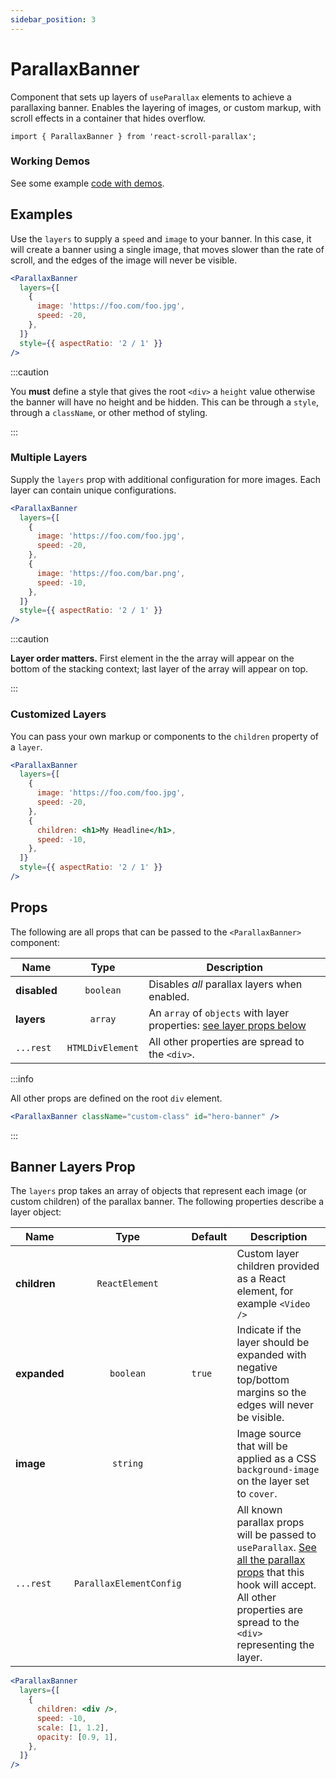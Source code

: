 ```yaml
---
sidebar_position: 3
---
```


# ParallaxBanner

Component that sets up layers of `useParallax` elements to achieve a parallaxing banner. Enables the layering of images, or custom markup, with scroll effects in a container that hides overflow.

```tsx
import { ParallaxBanner } from 'react-scroll-parallax';
```

### Working Demos

See some example [code with demos](/docs/examples/banners).

## Examples

Use the `layers` to supply a `speed` and `image` to your banner. In this case, it will create a banner using a single image, that moves slower than the rate of scroll, and the edges of the image will never be visible.

```jsx
<ParallaxBanner
  layers={[
    {
      image: 'https://foo.com/foo.jpg',
      speed: -20,
    },
  ]}
  style={{ aspectRatio: '2 / 1' }}
/>
```

:::caution

You **must** define a style that gives the root `<div>` a `height` value otherwise the banner will have no height and be hidden. This can be through a `style`, through a `className`, or other method of styling.

:::

### Multiple Layers

Supply the `layers` prop with additional configuration for more images. Each layer can contain unique configurations.

```jsx
<ParallaxBanner
  layers={[
    {
      image: 'https://foo.com/foo.jpg',
      speed: -20,
    },
    {
      image: 'https://foo.com/bar.png',
      speed: -10,
    },
  ]}
  style={{ aspectRatio: '2 / 1' }}
/>
```

:::caution

**Layer order matters.** First element in the the array will appear on the bottom of the stacking context; last layer of the array will appear on top.

:::

### Customized Layers

You can pass your own markup or components to the `children` property of a `layer`.

```jsx
<ParallaxBanner
  layers={[
    {
      image: 'https://foo.com/foo.jpg',
      speed: -20,
    },
    {
      children: <h1>My Headline</h1>,
      speed: -10,
    },
  ]}
  style={{ aspectRatio: '2 / 1' }}
/>
```

## Props

The following are all props that can be passed to the `<ParallaxBanner>` component:

| Name         |       Type       | Description                                                                                                                                 |
| ------------ | :--------------: | ------------------------------------------------------------------------------------------------------------------------------------------- |
| **disabled** |    `boolean`     | Disables _all_ parallax layers when enabled.                                                                                                |
| **layers**   |     `array`      | An `array` of `objects` with layer properties: [see layer props below](/docs/usage/components/parallax-banner-component#banner-layers-prop) |
| `...rest`    | `HTMLDivElement` | All other properties are spread to the `<div>`.                                                                                             |

:::info

All other props are defined on the root `div` element.

```jsx
<ParallaxBanner className="custom-class" id="hero-banner" />
```

:::

## Banner Layers Prop

The `layers` prop takes an array of objects that represent each image (or custom children) of the parallax banner. The following properties describe a layer object:

| Name         |          Type           | Default | Description                                                                                                                                                                                                                                        |
| ------------ | :---------------------: | :------ | -------------------------------------------------------------------------------------------------------------------------------------------------------------------------------------------------------------------------------------------------- |
| **children** |     `ReactElement`      |         | Custom layer children provided as a React element, for example `<Video />`                                                                                                                                                                         |
| **expanded** |        `boolean`        | `true`  | Indicate if the layer should be expanded with negative top/bottom margins so the edges will never be visible.                                                                                                                                      |
| **image**    |        `string`         |         | Image source that will be applied as a CSS `background-image` on the layer set to `cover`.                                                                                                                                                         |
| `...rest`    | `ParallaxElementConfig` |         | All known parallax props will be passed to `useParallax`. [See all the parallax props](https://parallax-controller.vercel.app/docs/usage/props) that this hook will accept. All other properties are spread to the `<div>` representing the layer. |

```jsx
<ParallaxBanner
  layers={[
    {
      children: <div />,
      speed: -10,
      scale: [1, 1.2],
      opacity: [0.9, 1],
    },
  ]}
/>
```

